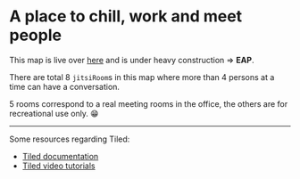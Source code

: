 # A place to chill, work and meet people

This map is live over [here](https://play.workadventu.re/_/global/hackergarten.github.io/workadventure-karakun-office/map.json) and is under heavy construction => **EAP**.

There are total 8 `jitsiRoom`s in this map where more than 4 persons at a time can have a conversation. 

5 rooms correspond to a real meeting rooms in the office, the others are for recreational use only. 😁

---
Some resources regarding Tiled:

- [Tiled documentation](https://doc.mapeditor.org/en/stable/manual/introduction/)
- [Tiled video tutorials](https://www.gamefromscratch.com/post/2015/10/14/Tiled-Map-Editor-Tutorial-Series.aspx)

